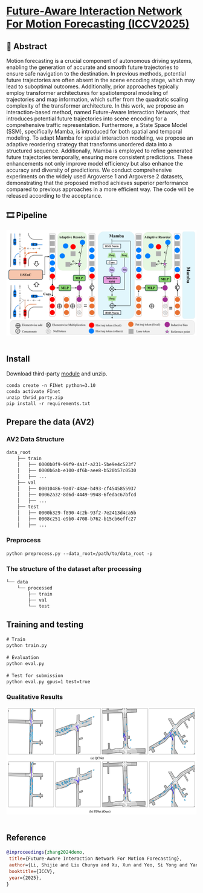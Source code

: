 # [**Future-Aware Interaction Network For Motion Forecasting (ICCV2025)**](https://arxiv.org/pdf/2503.06565)

## 🚗 Abstract
Motion forecasting is a crucial component of autonomous driving systems, enabling the generation of accurate and smooth future trajectories to ensure safe navigation to the destination. In previous methods, potential future trajectories are often absent in the scene encoding stage, which may lead to suboptimal outcomes. Additionally, prior approaches typically employ transformer architectures for spatiotemporal modeling of trajectories and map information, which suffer from the quadratic scaling complexity of the transformer architecture. In this work, we propose an interaction-based method, named Future-Aware Interaction Network, that introduces potential future trajectories into scene encoding for a comprehensive traffic representation. Furthermore, a State Space Model (SSM), specifically Mamba, is introduced for both spatial and temporal modeling. To adapt Mamba for spatial interaction modeling, we propose an adaptive reordering strategy that transforms unordered data into a structured sequence. Additionally, Mamba is employed to refine generated future trajectories temporally, ensuring more consistent predictions. These enhancements not only improve model efficiency but also enhance the accuracy and diversity of predictions. We conduct comprehensive experiments on the widely used Argoverse 1 and Argoverse 2 datasets, demonstrating that the proposed method achieves superior performance compared to previous approaches in a more efficient way. The code will be released according to the acceptance.

## 🎞️ Pipeline
<div align="center">
  <img src="assets/main.png"/>
</div><br/>

## Install
Download third-party [module](https://1drv.ms/u/c/fe30fbdab18da9a9/ETuKKmgzSUlPqXSja4MeF2gBg_CUfu43p28K7_Qs1E4JjQ?e=jXIC0c) and unzip.

```
conda create -n FINet python=3.10
conda activate FInet
unzip thrid_party.zip
pip install -r requirements.txt
```

## Prepare the data (AV2)
### AV2 Data Structure
```
data_root
    ├── train
    │   ├── 0000b0f9-99f9-4a1f-a231-5be9e4c523f7
    │   ├── 0000b6ab-e100-4f6b-aee8-b520b57c0530
    │   ├── ...
    ├── val
    │   ├── 00010486-9a07-48ae-b493-cf4545855937
    │   ├── 00062a32-8d6d-4449-9948-6fedac67bfcd
    │   ├── ...
    ├── test
    │   ├── 0000b329-f890-4c2b-93f2-7e2413d4ca5b
    │   ├── 0008c251-e9b0-4708-b762-b15cb6effc27
    │   ├── ...
```

### Preprocess
```
python preprocess.py --data_root=/path/to/data_root -p
```

### The structure of the dataset after processing
```
└── data
    └── processed
        ├── train
        ├── val
        └── test
```

## Training and testing
```
# Train
python train.py 

# Evaluation
python eval.py

# Test for submission
python eval.py gpus=1 test=true
```

### Qualitative Results
<div align="center">
  <img src="assets/visual.png"/>
</div><br/>

## Reference
```bibtex
@inproceedings{zhang2024demo,
 title={Future-Aware Interaction Network For Motion Forecasting},
 author={Li, Shijie and Liu Chunyu and Xu, Xun and Yeo, Si Yong and Yang, Xulei},
 booktitle={ICCV},
 year={2025},
}
```
